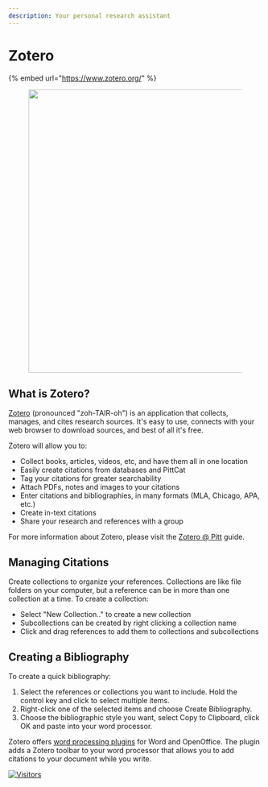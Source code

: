 ```yaml
---
description: Your personal research assistant
---
```


# Zotero

{% embed url="https://www.zotero.org/" %}


<div data-full-width="false">

<figure><img src="https://libapps.s3.amazonaws.com/accounts/936/images/figure\_2.2\_Zotero\_for\_Mac\_standalone.png" alt="" width="563"><figcaption></figcaption></figure>

</div>


## What is Zotero?

[Zotero](http://www.zotero.org/) (pronounced "zoh-TAIR-oh") is an application that collects, manages, and cites research sources. It's easy to use, connects with your web browser to download sources, and best of all it's free.

Zotero will allow you to:

* Collect books, articles, videos, etc, and have them all in one location
* Easily create citations from databases and PittCat
* Tag your citations for greater searchability
* Attach PDFs, notes and images to your citations
* Enter citations and bibliographies, in many formats (MLA, Chicago, APA, etc.)
* Create in-text citations
* Share your research and references with a group

For more information about Zotero, please visit the [Zotero @ Pitt](http://pitt.libguides.com/zotero) guide.

## Managing Citations

Create collections to organize your references. Collections are like file folders on your computer, but a reference can be in more than one collection at a time. To create a collection:

* Select "New Collection.." to create a new collection
* Subcollections can be created by right clicking a collection name
* Click and drag references to add them to collections and subcollections

## Creating a Bibliography

To create a quick bibliography:

1. Select the references or collections you want to include. Hold the control key and click to select multiple items.
2. Right-click one of the selected items and choose Create Bibliography.
3. Choose the bibliographic style you want, select Copy to Clipboard, click OK and paste into your word processor.

​Zotero offers [word processing plugins](http://www.zotero.org/documentation/word\_processor\_integration) for Word and OpenOffice. The plugin adds a Zotero toolbar to your word processor that allows you to add citations to your document while you write.

[![Visitors](https://api.visitorbadge.io/api/visitors?path=https%3A%2F%2Fgithub.com%2Fdrshahizan\&labelColor=%23697689\&countColor=%23555555\&style=plastic)](https://visitorbadge.io/status?path=https%3A%2F%2Fgithub.com%2Fdrshahizan)
